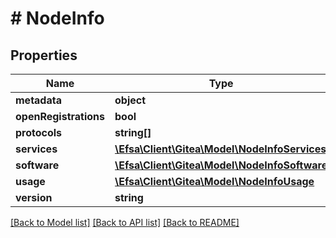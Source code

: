 # # NodeInfo

## Properties

Name | Type | Description | Notes
------------ | ------------- | ------------- | -------------
**metadata** | **object** |  | [optional]
**openRegistrations** | **bool** |  | [optional]
**protocols** | **string[]** |  | [optional]
**services** | [**\Efsa\Client\Gitea\Model\NodeInfoServices**](NodeInfoServices.md) |  | [optional]
**software** | [**\Efsa\Client\Gitea\Model\NodeInfoSoftware**](NodeInfoSoftware.md) |  | [optional]
**usage** | [**\Efsa\Client\Gitea\Model\NodeInfoUsage**](NodeInfoUsage.md) |  | [optional]
**version** | **string** |  | [optional]

[[Back to Model list]](../../README.md#models) [[Back to API list]](../../README.md#endpoints) [[Back to README]](../../README.md)
